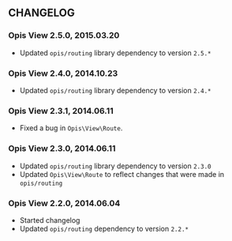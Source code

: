 CHANGELOG
-----------
### Opis View 2.5.0, 2015.03.20

* Updated `opis/routing` library dependency to version `2.5.*`

### Opis View 2.4.0, 2014.10.23

* Updated `opis/routing` library dependency to version `2.4.*`

### Opis View 2.3.1, 2014.06.11

*  Fixed a bug in `Opis\View\Route`.

### Opis View 2.3.0, 2014.06.11

* Updated `opis/routing` library dependency to version `2.3.0`
* Updated `Opis\View\Route` to reflect changes that were made in `opis/routing`

### Opis View 2.2.0, 2014.06.04

* Started changelog
* Updated `opis/routing` dependency to version `2.2.*`

